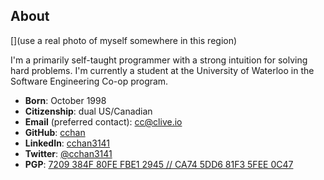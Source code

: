 ## About

[](use a real photo of myself somewhere in this region)

I'm a primarily self-taught programmer with a strong intuition for solving hard problems.
I'm currently a student at the University of Waterloo in the Software Engineering Co-op program.

- **Born**: October 1998
- **Citizenship**: dual US/Canadian
- **Email** (preferred contact): [cc@clive.io](mailto:cc@clive.io)
- **GitHub**: [cchan](https://github.com/cchan)
- **LinkedIn**: [cchan3141](https://linkedin.com/in/cchan3141)
- **Twitter**: [@cchan3141](https://twitter.com/cchan3141)
- **PGP**: [7209 384F 80FE FBE1 2945 // CA74 5DD6 81F3 5FEE 0C47](https://pgp.mit.edu/pks/lookup?op=get&search=0x5DD681F35FEE0C47)
